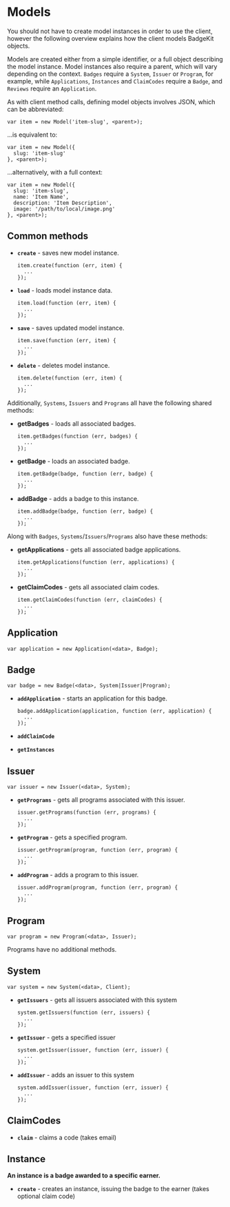 # Models

You should not have to create model instances in order to use the client, however the following overview explains how the client models BadgeKit objects.

Models are created either from a simple identifier, or a full object describing the model instance. Model instances also require a parent, which will vary depending on the context. `Badges` require a `System`, `Issuer` or `Program`, for example, while `Applications`, `Instances` and `ClaimCodes` require a `Badge`, and `Reviews` require an `Application`.

As with client method calls, defining model objects involves JSON, which can be abbreviated:

```
var item = new Model('item-slug', <parent>);
```

...is equivalent to:

```
var item = new Model({
  slug: 'item-slug'
}, <parent>);
```

...alternatively, with a full context:

```
var item = new Model({
  slug: 'item-slug',
  name: 'Item Name',
  description: 'Item Description',
  image: '/path/to/local/image.png'
}, <parent>);
```

## Common methods

* **`create`** - saves new model instance.

  ```
  item.create(function (err, item) {
    ...
  });
  ```

* **`load`** - loads model instance data.

  ```
  item.load(function (err, item) {
    ...
  });
  ```

* **`save`** - saves updated model instance.

  ```
  item.save(function (err, item) {
    ...
  });
  ```

* **`delete`** - deletes model instance.

  ```
  item.delete(function (err, item) {
    ...
  });
  ```

Additionally, `Systems`, `Issuers` and `Programs` all have the following shared methods:

* **getBadges** - loads all associated badges.

  ```
  item.getBadges(function (err, badges) {
    ...
  });
  ```

* **getBadge** - loads an associated badge.

  ```
  item.getBadge(badge, function (err, badge) {
    ...
  });
  ```

* **addBadge** - adds a badge to this instance.

  ```
  item.addBadge(badge, function (err, badge) {
    ...
  });
  ```

Along with `Badges`, `Systems`/`Issuers`/`Programs` also have these methods:

* **getApplications** - gets all associated badge applications.

  ```
  item.getApplications(function (err, applications) {
    ...
  });
  ```

* **getClaimCodes** - gets all associated claim codes.

  ```
  item.getClaimCodes(function (err, claimCodes) {
    ...
  });
  ```


## Application

```
var application = new Application(<data>, Badge);
```
<!--
* **`getEvidence`**
 
* **`getEvidenceItem`**
 
* **`addEvidence`**
 
* **`deleteEvidence`**

* **`addComment`**
* **`deleteComment`**
* **`approve`** - approves this application.

  ```
  application.approve(function (err) {
    ...
  });
  ```

* **`deny`** - denies this application.

  ```
  application.deny(function (err) {
    ...
  });
  ```
-->

## Badge

```
var badge = new Badge(<data>, System|Issuer|Program);
```

* **`addApplication`** - starts an application for this badge.

  ```
  badge.addApplication(application, function (err, application) {
    ...
  });
  ```

* **`addClaimCode`**

<!--* **`generateClaimCode`**-->

* **`getInstances`**

## Issuer

```
var issuer = new Issuer(<data>, System);
```

* **`getPrograms`** - gets all programs associated with this issuer.

  ```
  issuer.getPrograms(function (err, programs) {
    ...
  });
  ```

* **`getProgram`** - gets a specified program.

  ```
  issuer.getProgram(program, function (err, program) {
    ...
  });
  ```

* **`addProgram`** - adds a program to this issuer.

  ```
  issuer.addProgram(program, function (err, program) {
    ...
  });
  ```

## Program

```
var program = new Program(<data>, Issuer);
```

Programs have no additional methods.

## System

```
var system = new System(<data>, Client);
```

* **`getIssuers`** - gets all issuers associated with this system

  ```
  system.getIssuers(function (err, issuers) {
    ...
  });
  ```

* **`getIssuer`** - gets a specified issuer

  ```
  system.getIssuer(issuer, function (err, issuer) {
    ...
  });
  ```

* **`addIssuer`** - adds an issuer to this system

  ```
  system.addIssuer(issuer, function (err, issuer) {
    ...
  });
  ```

## ClaimCodes

* **`claim`** - claims a code (takes email)

## Instance

__An instance is a badge awarded to a specific earner.__

* **`create`** - creates an instance, issuing the badge to the earner (takes optional claim code)

